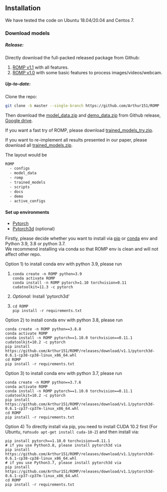 ## Installation

We have tested the code on Ubuntu 18.04/20.04 and Centos 7. 

### Download models

##### Release:

Directly download the full-packed released package from Github:
1. [ROMP v1.1](https://github.com/Arthur151/ROMP/releases/tag/v1.1) with all features.
2. [ROMP v1.0](https://github.com/Arthur151/ROMP/releases/download/v1.0/ROMP_v1.0.zip) with some basic features to process images/videos/webcam.

##### Up-to-date:

Clone the repo:
```bash
git clone -b master --single-branch https://github.com/Arthur151/ROMP
```

Then download the [model_data.zip](https://github.com/Arthur151/ROMP/releases/download/v1.1/model_data.zip) and [demo_data.zip](https://github.com/Arthur151/ROMP/releases/download/v1.1/demo_videos.zip) from Github release, [Google drive](https://drive.google.com/drive/folders/1YdsHh62KGuQMowRjKM9Vzj_7pflb51BB?usp=sharing). 

If you want a fast try of ROMP, please download [trained_models_try.zip](https://github.com/Arthur151/ROMP/releases/download/v1.1/trained_models_try.zip).

If you want to re-implement all results presented in our paper, please download all [trained_models.zip](https://github.com/Arthur151/ROMP/releases/download/v1.1/trained_models.zip).

The layout would be
```bash
ROMP
  - configs
  - model_data
  - romp
  - trained_models
  - scripts
  - docs
  - demo
  - active_configs
```

#### Set up environments

 * [Pytorch](https://pytorch.org/)  
 * [Pytorch3d](https://github.com/facebookresearch/pytorch3d/blob/master/INSTALL.md) (optional)

Firstly, please decide whether you want to install via [pip](https://pip.pypa.io/en/stable) or [conda](https://docs.conda.io/en/latest/miniconda.html) env and Python 3.9, 3.8 or python 3.7.  
We recommend installing via conda so that ROMP env is clean and will not affect other repo.  

Option 1) to install conda env with python 3.9, please run
1. ```
   conda create -n ROMP python=3.9
   conda activate ROMP
   conda install -n ROMP pytorch=1.10 torchvision=0.11 cudatoolkit=11.3 -c pytorch  
   ```
   
2. *Optional:* Install 'pytorch3d'

3. ```
   cd ROMP  
   pip install -r requirements.txt  
   ```

Option 2) to install conda env with python 3.8, please run
```
conda create -n ROMP python==3.8.8  
conda activate ROMP  
conda install -n ROMP pytorch==1.10.0 torchvision==0.11.1 cudatoolkit=10.2 -c pytorch  
pip install https://github.com/Arthur151/ROMP/releases/download/v1.1/pytorch3d-0.6.1-cp38-cp38-linux_x86_64.whl
cd ROMP  
pip install -r requirements.txt  
```

Option 3) to install conda env with python 3.7, please run
```
conda create -n ROMP python==3.7.6  
conda activate ROMP  
conda install -n ROMP pytorch==1.10.0 torchvision==0.11.1 cudatoolkit=10.2 -c pytorch  
pip install https://github.com/Arthur151/ROMP/releases/download/v1.1/pytorch3d-0.6.1-cp37-cp37m-linux_x86_64.whl
cd ROMP  
pip install -r requirements.txt  
```

Option 4) To directly install via pip, you need to install CUDA 10.2 first (For Ubuntu, run`sudo apt-get install cuda-10-2`) and then install via:
```
pip install pytorch==1.10.0 torchvision==0.11.1
# if you use Python3.8, please install pytorch3d via
pip install https://github.com/Arthur151/ROMP/releases/download/v1.1/pytorch3d-0.6.1-cp38-cp38-linux_x86_64.whl
# if you use Python3.7, please install pytorch3d via
pip install https://github.com/Arthur151/ROMP/releases/download/v1.1/pytorch3d-0.6.1-cp37-cp37m-linux_x86_64.whl
cd ROMP  
pip install -r requirements.txt  
```